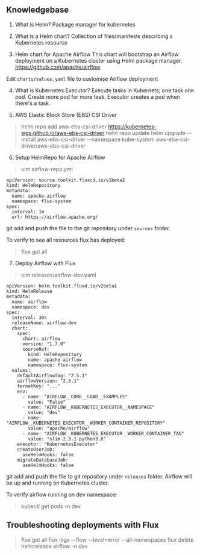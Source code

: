 ## Knowledgebase
1. What is Helm?
Package manager for kubernetes

2. What is a Helm chart? 
Collection of files/manifests describing a Kubernetes resource

3.  Helm chart for Apache Airflow
This chart will bootstrap an Airflow deployment on a Kubernetes cluster using Helm package manager.
https://github.com/apache/airflow

Edit `charts/values.yaml` file to customise Airflow deployment

4. What is Kubernetes Executor?
Execute tasks in Kubernets; one task one pod. Create more pod for more task. Executor creates a pod when there's a task.

5. AWS Elastic Block Store (EBS) CSI Driver
> helm repo add aws-ebs-csi-driver https://kubernetes-sigs.github.io/aws-ebs-csi-driver
> helm repo update
> helm upgrade --install aws-ebs-csi-driver --namespace kube-system aws-eba-csi-driver/aws-ebs-csi-driver

6. Setup HelmRepo for Apache Airflow
> vim airflow-repo.yml
```
apiVersion: source.toolkit.fluxcd.io/v1beta2
kind: HelmRepository
metadata:
  name: apache-airflow
  namespace: flux-system
spec:
  interval: 1m
  url: https://airflow.apache.org/
```

git add and push the file to the git repository under `sources` folder.

To verify to see all resources flux has deployed:
> flux get all 

7. Deploy Airflow with Flux
> vim releases/airflow-dev.yaml
```
apiVersion: helm.toolkit.fluxd.io/v2beta1
kind: HelmRelease
metadata:
  name: airflow
  namespace: dev
spec:
  interval: 30s
  releaseName: airflow-dev
  chart:
    spec:
      chart: airflow
      version: "1.7.0"
      sourceRef:
        kind: HelmRepository
        name: apache-airflow
        namespace: flux-system
  values:
    defaultAirflowTag: "2.5.1"
    airflowVersion: "2.5.1"
    fernetKey: "..."
    env:
      - name: "AIRFLOW__CORE__LOAD__EXAMPLES"
        value: "False"
      - name: "AIRFLOW__KUBERNETES_EXECUTOR__NAMESPACE"
        value: "dev"
      - name: "AIRFLOW__KUBERNETES_EXECUTOR__WORKER_CONTAINER_REPOSITORY"
        value: "apache/airflow"
      - name: "AIRFLOW__KUBERNETES_EXECUTOR__WORKER_CONTAINER_TAG"
        value: "slim-2.5.1-python3.8"
    executor: "KubernetesExecutor"
    createUserJob:
      useHelmHooks: false
    migrateDatabaseJob:
      useHelmHooks: false
```

git add and push the file to git repository under `releases` folder. Airflow will be up and running on Kubernetes cluster.

To verify airflow running on dev namespace: 
> kubectl get pods -n dev

## Troubleshooting deployments with Flux
> flux get all
> flux logs --flow --level=error --all-namespaces
> flux delete helmrelease airflow -n dev

